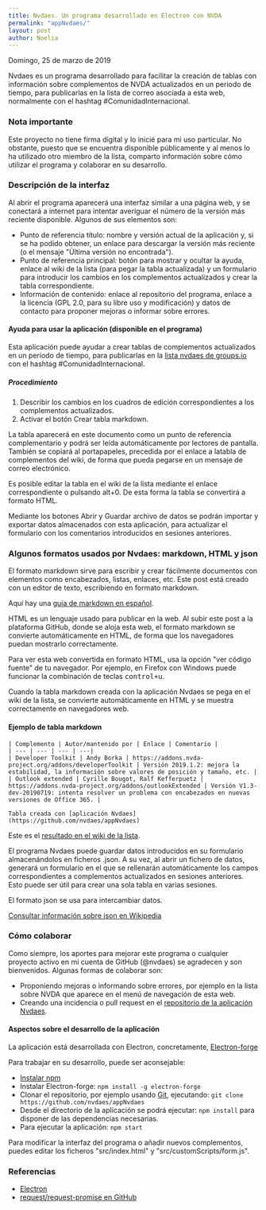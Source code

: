 ```yaml
---
title: Nvdaes. Un programa desarrollado en Electron con NVDA
permalink: "appNvdaes/"
layout: post
author: Noelia
---
```


<footer>Domingo, 25 de marzo de 2019</footer>

Nvdaes es un programa desarrollado para facilitar la creación de tablas con información sobre complementos de NVDA actualizados en un periodo de tiempo, para publicarlas en la lista de correo asociada a esta web, normalmente con el hashtag #ComunidadInternacional.

### **Nota importante** ###

Este proyecto no tiene firma digital y lo inicié para mi uso particular. No obstante, puesto que se encuentra disponible públicamente y al menos lo ha utilizado otro miembro de la lista, comparto información sobre cómo utilizar el programa y colaborar en su desarrollo.

### Descripción de la interfaz ###

Al abrir el programa aparecerá una interfaz similar a una página web, y se conectará a internet para intentar averiguar el número de la versión más reciente disponible. Algunos de sus elementos son:

- Punto de referencia título: nombre y versión actual de la aplicación y, si se ha podido obtener, un enlace para descargar la versión más reciente (o el mensaje "Última versión no encontrada").
- Punto de referencia principal: botón para mostrar y ocultar la ayuda, enlace al wiki de la lista (para pegar la tabla actualizada) y un formulario para introducir los cambios en los complementos actualizados y crear la tabla correspondiente.
- Información de contenido: enlace al repositorio del programa, enlace a la licencia (GPL 2.0, para su libre uso y modificación) y datos de contacto para proponer mejoras o informar sobre errores.

#### Ayuda para usar la aplicación (disponible en el programa) ####

Esta aplicación puede ayudar a crear tablas de complementos actualizados en un periodo de tiempo, para publicarlas en la [lista nvdaes de groups.io](https://nvdaes.groups.io/g/lista) con el hashtag #ComunidadInternacional.

##### Procedimiento #####

1. Describir los cambios en los cuadros de edición correspondientes a los complementos actualizados.
2. Activar el botón Crear tabla markdown.

La tabla aparecerá en este documento como un punto de referencia complementario y podrá ser leída automáticamente por lectores de pantalla. También se copiará al portapapeles, precedida por el enlace a latabla de complementos del wiki, de forma que pueda pegarse en un mensaje de correo electrónico.

Es posible editar la tabla en el wiki de la lista mediante el enlace correspondiente o pulsando alt+0. De esta forma la tabla se convertirá a formato HTML.

Mediante los botones Abrir y Guardar archivo de datos se podrán importar y exportar datos almacenados con esta aplicación, para actualizar el formulario con los comentarios introducidos en sesiones anteriores.

### Algunos formatos usados por Nvdaes: markdown, HTML y json ###

El formato markdown sirve para escribir y crear fácilmente documentos con elementos como encabezados, listas, enlaces, etc. Este post está creado con un editor de texto, escribiendo en formato markdown.

Aquí hay una [guía de markdown en español](https://markdown.es/).

HTML es un lenguaje usado para publicar en la web. Al subir este post a la plataforma GitHub, donde se aloja esta web, el formato markdown se convierte automáticamente en HTML, de forma que los navegadores puedan mostrarlo correctamente.

Para ver esta web convertida en formato HTML, usa la opción "ver código fuente" de tu navegador. Por ejemplo, en Firefox con Windows puede funcionar la combinación de teclas <kbd>control+u</kbd>.

Cuando la tabla markdown creada con la aplicación Nvdaes se pega en el wiki de la lista, se convierte automáticamente en HTML y se muestra correctamente en navegadores web.

#### Ejemplo de tabla markdown ####

```
| Complemento | Autor/mantenido por | Enlace | Comentario |
| --- | --- | --- | ---|
| Developer Toolkit | Andy Borka | https://addons.nvda-project.org/addons/developerToolkit | Versión 2019.1.2: mejora la estabilidad, la información sobre valores de posición y tamaño, etc. |
| Outlook extended | Cyrille Bougot, Ralf Kefferpuetz | https://addons.nvda-project.org/addons/outlookExtended | Versión V1.3-dev-20190719: intenta resolver un problema con encabezados en nuevas versiones de Office 365. |

Tabla creada con [aplicación Nvdaes](https://github.com/nvdaes/appNvdaes)

```

Este es el [resultado en el wiki de la lista](https://nvdaes.groups.io/g/lista/wiki/Actualizaci%C3%B3n-de-complementos-%23ComunidadInternacional/58947).

El programa Nvdaes puede guardar datos introducidos en su formulario almacenándolos en ficheros .json. A su vez, al abrir un fichero de datos, generará un formulario en el que se rellenarán automáticamente los campos correspondientes a complementos actualizados en sesiones anteriores. Esto puede ser útil para crear una sola tabla en varias sesiones.

El formato json se usa para intercambiar datos.

[Consultar información sobre json en Wikipedia](https://es.wikipedia.org/wiki/JSON)

### Cómo colaborar ###

Como siempre, los aportes para mejorar este programa o cualquier proyecto activo en mi cuenta de GitHub (@nvdaes) se agradecen y son bienvenidos. Algunas formas de colaborar son:

- Proponiendo mejoras o informando sobre errores, por ejemplo en la lista sobre NVDA que aparece en el menú de navegación de esta web.
- Creando una incidencia o pull request en el [repositorio de la aplicación Nvdaes](https://github.com/nvdaes/appNvdaes).

#### Aspectos sobre el desarrollo de la aplicación ####

La aplicación está desarrollada con Electron, concretamente, [Electron-forge](https://www.npmjs.com/package/electron-forge)

Para trabajar en su desarrollo, puede ser aconsejable:

- [Instalar npm](https://nodejs.org/en/)
- Instalar Electron-forge: `npm install -g electron-forge`
- Clonar el repositorio, por ejemplo usando [Git](https://git-scm.com/), ejecutando: `git clone https://github.com/nvdaes/appNvdaes`
- Desde el directorio de la aplicación se podrá ejecutar: `npm install` para disponer de las dependencias necesarias.
- Para ejecutar la aplicación: `npm start`

Para modificar la interfaz del programa o añadir nuevos complementos, puedes editar los ficheros "src/index.html" y "src/customScripts/form.js".

### Referencias ###

- [Electron](https://electronjs.org/)
- [request/request-promise en GitHub](https://github.com/request/request-promise)

